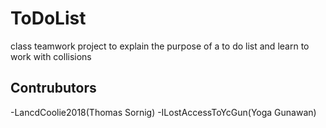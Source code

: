 # ToDoList
class teamwork project to explain the purpose of a to do list and learn to work with collisions 

## Contrubutors
-LancdCoolie2018(Thomas Sornig)
-ILostAccessToYcGun(Yoga Gunawan)
